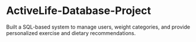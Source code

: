 # ActiveLife-Database-Project
 Built a SQL-based system to manage users, weight categories, and provide  personalized exercise and dietary recommendations. 
